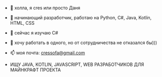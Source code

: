- 👋 холла, я cres или просто Даня
- 👀 начинающий разработчик, работаю на Python, C#, Java, Kotlin, HTML, CSS
- 🌱 сейчас я изучаю С#
- 💞️ хочу работать в одного, но от сотрудничества не отказался бы)))
- 📫 моя почта: cressofa@gmail.com

- ИЩУ JAVA, KOTLIN, JAVASCRIPT, WEB РАЗРАБОТЧИКОВ ДЛЯ МАЙНКРАФТ ПРОЕКТА

<!---
cresnelson/cresnelson is a ✨ special ✨ repository because its `README.md` (this file) appears on your GitHub profile.
You can click the Preview link to take a look at your changes.
--->
